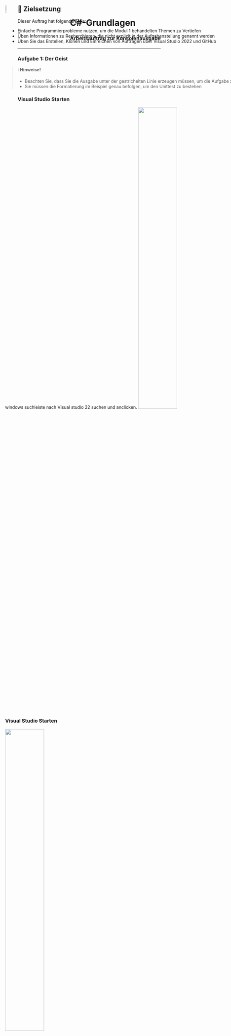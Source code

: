 <div id="container" style="white-space:nowrap">

  <div id="image" style="display:inline float: right;">
        <img style="float: left;" src="./AddFiles/C%23_logo.png" alt="drawing" width="8%"/>
  </div>

  <div id="texts" style="display:inline; white-space:nowrap; float: right;"> 
        <h1>C#-Grundlagen</h1>
        <h3>Arbeitsauftrag zur Konsolenausgabe</h3>
</div>

## :dart: Zielsetzung

Dieser Auftrag hat folgende Ziele:

+ Einfache Programmierprobleme nutzen, um die Modul 1 behandelten Themen zu Vertiefen
+ Üben Informationen zu Recherchieren, die nicht explizit in der Aufgabenstellung genannt werden
+ Üben Sie das Erstellen, Klonen und Einreichen von Aufträgen über Visual Studio 2022 und GitHub

---

### Aufgabe 1: Der Geist
> :information_source: **Hinweise**:exclamation:
> + Beachten Sie, dass Sie die Ausgabe unter der gestrichelten Linie erzeugen müssen, um die Aufgabe zu bestehen
> + Sie müssen die Formatierung im Beispiel genau befolgen, um den Unittest zu bestehen


### Visual Studio Starten

windows suchleiste nach Visual studio 22 suchen und anclicken. 
<img src="./AddFiles/Suchleiste-windows.PNG" width=50% >

### Visual Studio Starten
<img src="./AddFiles/startbildschirm.PNG" width=50% >

### Visual Studio Starten
<img src="./AddFiles/Datei-Kontoeinstellungen.png" width=50% >

### Visual Studio Starten
<img src="./AddFiles/Anmelden-Microsoft.PNG" width=50% >

### Visual Studio Starten
<img src="./AddFiles/Anmeldeoption.png" width=50% >

### Visual Studio Starten
<img src="./AddFiles/GitHub-Anmeldung.png" width=50% >

### Visual Studio Starten
<img src="./AddFiles/Angemeldet.PNG" width=50% >

### Visual Studio Starten
<img src="./AddFiles/Neues-Projekt.png" width=50% >

### Visual Studio Starten
<img src="./AddFiles/Neues-Konsolenprojekt.PNG" width=50% >

### Visual Studio Starten
<img src="./AddFiles/Projektnamen-festlegen.PNG" width=50% >

### Visual Studio Starten
<img src="./AddFiles/Framework.PNG" width=50% >

### Visual Studio Starten
<img src="./AddFiles/Debuggen.png" width=50% >

### Visual Studio Starten
<img src="./AddFiles/Projektmappe.PNG" width=50% >

### Visual Studio Starten
<img src="./AddFiles/Neues-Projekt-hinzu.png" width=50% >

### Visual Studio Starten
<img src="./AddFiles/Zweiter-Projektname.PNG" width=50% >

### Visual Studio Starten
<img src="./AddFiles/Änderung-zweites-Projekt.PNG" width=50% >

### Visual Studio Starten
<img src="./AddFiles/AlsStartprojekt-festlegen.png" width=50% >

### Visual Studio Starten
<img src="./AddFiles/Quellcodeverwaltung-hinzufügen.png" width=50% >

### Visual Studio Starten
<img src="./AddFiles/repo-veröffentlichen.png" width=50% >

### Visual Studio Starten
<img src="./AddFiles/Ansicht-öffnen.png" width=50% >

### Visual Studio Starten
<img src="./AddFiles/Bearbeiten.PNG" width=50% >

### Visual Studio Starten
<img src="./AddFiles/commit-lokal.png" width=50% >

### Visual Studio Starten
<img src="./AddFiles/erster-push.png" width=50% >

### Visual Studio Starten
<img src="./AddFiles/browser-commit.png" width=50% >

### Visual Studio Starten
<img src="./AddFiles/fetch-pull.png" width=50% >

### Visual Studio Starten
<img src="./AddFiles/Repository-löschen.png" width=50% >

### Visual Studio Starten
<img src="./AddFiles/url-klonen.png" width=50% >

### Visual Studio Starten
<img src="./AddFiles/repo-klonen.png" width=50% >

### Visual Studio Starten
<img src="./AddFiles/klonen.png" width=50% >

